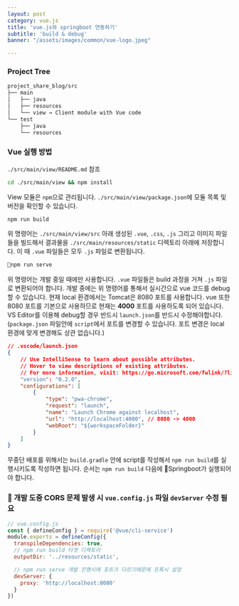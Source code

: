 ```yaml
---
layout: post
category: vue.js
title: 'vue.js와 springboot 연동하기'
subtitle: 'build & debug'
banner: "/assets/images/common/vue-logo.jpeg"

---
```


### Project Tree

```bash
project_share_blog/src
├── main
│   ├── java
│   ├── resources
│   └── view → Client module with Vue code
└── test
    ├── java
    └── resources
```

### Vue 실행 방법

`./src/main/view/README.md` 참조

```bash
cd ./src/main/view && npm install
```

View 모듈은 `npm`으로 관리됩니다.
`./src/main/view/package.json`에 모듈 목록 및 버전을 확인할 수 있습니다.


```bash
npm run build
```

위 명령어는 `./src/main/view/src` 아래 생성된 `.vue`, `.css`, `.js` 그리고 이미지 파일들을 빌드해서 결과물을 `./src/main/resources/static` 디렉토리 아래에 저장합니다. 이 때 `.vue` 파일들은 모두 `.js` 파일로 변환됩니다.

```bash
npm run serve
```

위 명령어는 개발 중일 때에만 사용합니다. `.vue` 파일들은 build 과정을 거쳐 `.js` 파일로 변환되어야 합니다. 개발 중에는 위 명령어를 통해서 실시간으로 vue 코드를 debug 할 수 있습니다. 현재 local 환경에서는 Tomcat은 8080 포트를 사용합니다. vue 또한 8080 포트를 기본으로 사용하므로 현재는 **4000** 포트를 사용하도록 되어 있습니다. VS Editor를 이용해 debug할 경우 반드시 `launch.json`를 반드시 수정해야합니다. (`package.json` 파일안에 `script`에서 포트를 변경할 수 있습니다. 포트 변경은 local 환경에 맞게 변경해도 상관 없습니다.)

```json
// .vscode/launch.json
{
    // Use IntelliSense to learn about possible attributes.
    // Hover to view descriptions of existing attributes.
    // For more information, visit: https://go.microsoft.com/fwlink/?linkid=830387
    "version": "0.2.0",
    "configurations": [
        {
            "type": "pwa-chrome",
            "request": "launch",
            "name": "Launch Chrome against localhost",
            "url": "http://localhost:4000", // 8080 -> 4000
            "webRoot": "${workspaceFolder}"
        }
    ]
}
```

무중단 배포를 위해서는 `build.gradle` 안에 script를 작성해서 `npm run build`를 실행시키도록 작성하면 됩니다. 순서는 `npm run build` 다음에 Springboot가 실행되어야 합니다.

### 🚨  개발 도중 CORS 문제 발생 시 `vue.config.js` 파일 `devServer` 수정 필요

```javascript
// vue.config.js
const { defineConfig } = require('@vue/cli-service')
module.exports = defineConfig({
  transpileDependencies: true,
  // npm run build 타겟 디렉토리
  outputDir: '../resources/static',

  // npm run serve 개발 진행시에 포트가 다르기때문에 프록시 설정
  devServer: {
    proxy: 'http://localhost:8080'
  }
})
```